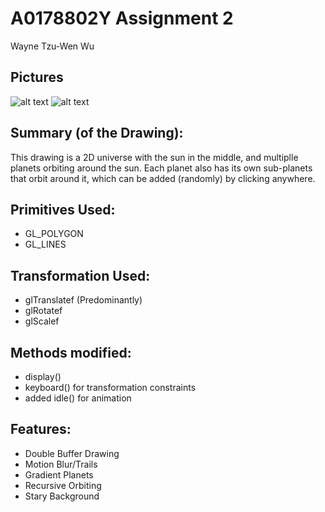 # A0178802Y Assignment 2
Wayne Tzu-Wen Wu

## Pictures
![alt text](https://github.com/wayne-wu/universe/pics/pic1.png "Normal")
![alt text](https://github.com/wayne-wu/universe/pics/pic2.png "Motion Blur")

## Summary (of the Drawing):
This drawing is a 2D universe with the sun in the middle, 
and multiplle planets orbiting around the sun. Each planet also has its own sub-planets
that orbit around it, which can be added (randomly) by clicking anywhere.

## Primitives Used:
- GL_POLYGON
- GL_LINES

## Transformation Used:
- glTranslatef (Predominantly)
- glRotatef
- glScalef 

## Methods modified: 
- display()
- keyboard() for transformation constraints
- added idle() for animation

## Features:
- Double Buffer Drawing
- Motion Blur/Trails
- Gradient Planets
- Recursive Orbiting
- Stary Background



